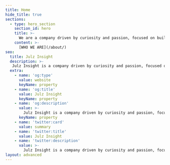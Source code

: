 ```yaml
---
title: Home
hide_title: true
sections:
  - type: hero_section
    section_id: hero
    title: >-
      We are a company driven by curiosity and passion, focused on building innovative and impactful products, brands, experiences and solutions.
    content: >-
      [WHO WE ARE](/about/)
seo:
  title: Julz Insight
  description: >-
   Julz Insight is a company driven by curiosity and passion, focused on building innovative and impactful products, brands, experiences and solutions.
  extra:
    - name: 'og:type'
      value: website
      keyName: property
    - name: 'og:title'
      value: Julz Insight
      keyName: property
    - name: 'og:description'
      value: >-
        Julz Insight is a company driven by curiosity and passion, focused on building innovative and impactful products, brands, experiences and solutions
      keyName: property
    - name: 'twitter:card'
      value: summary
    - name: 'twitter:title'
      value: Julz Insight
    - name: 'twitter:description'
      value: >-
        Julz Insight is a company driven by curiosity and passion, focused on building innovative and impactful products, brands, experiences and solutions
layout: advanced
---
```

